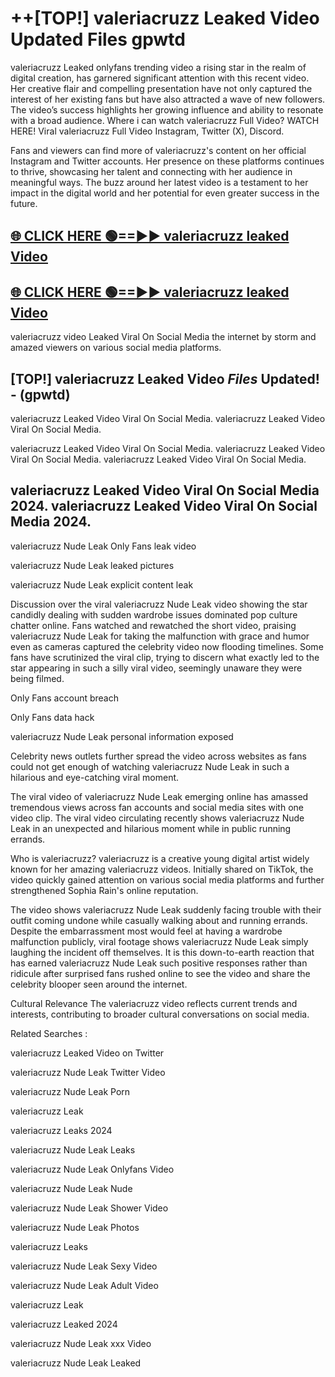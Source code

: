 # ++[TOP!] valeriacruzz Leaked Video Updated Files gpwtd<br>

valeriacruzz Leaked onlyfans trending video a rising star in the realm of digital creation, has garnered significant attention with this recent video. Her creative flair and compelling presentation have not only captured the interest of her existing fans but have also attracted a wave of new followers. The video’s success highlights her growing influence and ability to resonate with a broad audience.
Where i can watch valeriacruzz Full Video? WATCH HERE! Viral valeriacruzz Full Video Instagram, Twitter (X), Discord.


Fans and viewers can find more of valeriacruzz's content on her official Instagram and Twitter accounts. Her presence on these platforms continues to thrive, showcasing her talent and connecting with her audience in meaningful ways. The buzz around her latest video is a testament to her impact in the digital world and her potential for even greater success in the future.


## [🌐 CLICK HERE 🟢==►► valeriacruzz leaked Video ](https://xnudes.xyz/go)

## [🌐 CLICK HERE 🟢==►► valeriacruzz leaked Video ](https://xnudes.xyz/go)



valeriacruzz video Leaked Viral On Social Media the internet by storm and amazed viewers on various social media platforms.


## [TOP!] valeriacruzz Leaked Video *Files* Updated! - (gpwtd)

valeriacruzz Leaked Video Viral On Social Media. valeriacruzz Leaked Video Viral On Social Media.

valeriacruzz Leaked Video Viral On Social Media. valeriacruzz Leaked Video Viral On Social Media. valeriacruzz Leaked Video Viral On Social Media.


## valeriacruzz Leaked Video Viral On Social Media 2024. valeriacruzz Leaked Video Viral On Social Media 2024.
valeriacruzz Nude Leak Only Fans leak video

valeriacruzz Nude Leak leaked pictures

valeriacruzz Nude Leak explicit content leak

Discussion over the viral valeriacruzz Nude Leak video showing the star candidly dealing with sudden wardrobe issues dominated pop culture chatter online. Fans watched and rewatched the short video, praising valeriacruzz Nude Leak for taking the malfunction with grace and humor even as cameras captured the celebrity video now flooding timelines. Some fans have scrutinized the viral clip, trying to discern what exactly led to the star appearing in such a silly viral video, seemingly unaware they were being filmed.


Only Fans account breach

Only Fans data hack

valeriacruzz Nude Leak personal information exposed

Celebrity news outlets further spread the video across websites as fans could not get enough of watching valeriacruzz Nude Leak in such a hilarious and eye-catching viral moment.


The viral video of valeriacruzz Nude Leak emerging online has amassed tremendous views across fan accounts and social media sites with one video clip. The viral video circulating recently shows valeriacruzz Nude Leak in an unexpected and hilarious moment while in public running errands.


Who is valeriacruzz? valeriacruzz is a creative young digital artist widely known for her amazing valeriacruzz videos. Initially shared on TikTok, the video quickly gained attention on various social media platforms and further strengthened Sophia Rain's online reputation.

The video shows valeriacruzz Nude Leak suddenly facing trouble with their outfit coming undone while casually walking about and running errands. Despite the embarrassment most would feel at having a wardrobe malfunction publicly, viral footage shows valeriacruzz Nude Leak simply laughing the incident off themselves. It is this down-to-earth reaction that has earned valeriacruzz Nude Leak such positive responses rather than ridicule after surprised fans rushed online to see the video and share the celebrity blooper seen around the internet.

Cultural Relevance The valeriacruzz video reflects current trends and interests, contributing to broader cultural conversations on social media.

Related Searches :

valeriacruzz Leaked Video on Twitter

valeriacruzz Nude Leak Twitter Video

valeriacruzz Nude Leak Porn

valeriacruzz Leak 

valeriacruzz Leaks 2024

valeriacruzz Nude Leak Leaks

valeriacruzz Nude Leak Onlyfans Video

valeriacruzz Nude Leak Nude

valeriacruzz Nude Leak Shower Video

valeriacruzz Nude Leak Photos

valeriacruzz Leaks

valeriacruzz Nude Leak Sexy Video

valeriacruzz Nude Leak Adult Video

valeriacruzz Leak

valeriacruzz Leaked 2024

valeriacruzz Nude Leak xxx Video

valeriacruzz Nude Leak Leaked